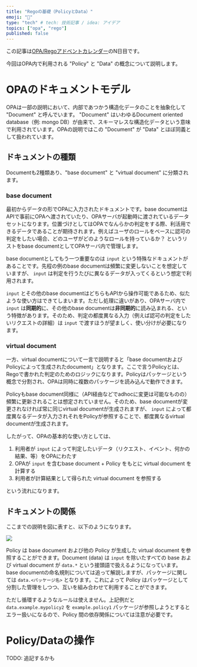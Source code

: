 ```yaml
---
title: "Regoの基礎（PolicyとData）"
emoji: "📘"
type: "tech" # tech: 技術記事 / idea: アイデア
topics: ["opa", "rego"]
published: false
---
```


この記事は[OPA/Regoアドベントカレンダー](https://adventar.org/calendars/6601)のN日目です。

今回はOPA内で利用される "Policy" と "Data" の概念について説明します。

# OPAのドキュメントモデル

OPAは一部の説明において、内部であつかう構造化データのことを抽象化して "Document" と呼んでいます。 "Document" はいわゆるDocument oriented database（例: mongo DB）が由来で、スキーマレスな構造化データという意味で利用されています。OPAの説明ではこの "Document" が "Data" とほぼ同義として扱われています。

## ドキュメントの種類

Documentも2種類あり、"base document" と "virtual document" に分類されます。

### base document

最初からデータの形でOPAに入力されたドキュメントです。base documentはAPIで事前にOPAへ渡されていたり、OPAサーバが起動時に渡されているデータセットになります。位置づけとしてはOPAでなんらかの判定をする際、利活用できるデータであることが期待されます。例えばユーザのロールをベースに認可の判定をしたい場合、どのユーザがどのようなロールを持っているか？ というリストをbase documentとしてOPAサーバ内で管理します。

base documentとしてもう一つ重要なのは `input` という特殊なドキュメントがあることです。先程の例のbase documentは頻繁に変更しないことを想定していますが、 `input` は判定を行うたびに異なるデータが入ってくるという想定で利用されます。

`input` とその他のbase documentはどちらもAPIから操作可能であるため、似たような使い方はできてしまいます。ただし処理に違いがあり、OPAサーバ内で`input` は**同期的**に、その他のbase documentは**非同期的**に読み込まれる、という特徴があります。そのため、判定の都度異なる入力（例えば認可の判定をしたいリクエストの詳細）は `input` で渡すほうが望ましく、使い分けが必要になります。

### virtual document

一方、virtual documentについて一言で説明すると「base documentおよびPolicyによって生成されたdocument」となります。ここで言うPolicyとは、Regoで書かれた判定のためのロジックになります。Policyはパッケージという概念で分割され、OPAは同時に複数のパッケージを読み込んで動作できます。

Policyもbase document同様に（API経由などでadhocに変更は可能なものの）頻繁に更新されることは想定されていません。そのため、base documentが変更されなければ常に同じvirtual documentが生成されますが、 `input` によって都度異なるデータが入力されそれをPolicyが参照することで、都度異なるvirtual documentが生成されます。

したがって、OPAの基本的な使い方としては、

1. 利用者が `input` によって判定したいデータ（リクエスト、イベント、何かの結果、等）をOPAにわたす
2. OPAが `input` を含むbase document + Policy をもとに virtual document を計算する
3. 利用者が計算結果として得られた virtual document を参照する

という流れになります。

## ドキュメントの関係

ここまでの説明を図に表すと、以下のようになります。

![](https://storage.googleapis.com/zenn-user-upload/83a6c4765942-20211128.jpg)

Policy は base document および他の Policy が生成した virtual document を参照することができます。Document (data) は `input` を除いたすべての base および virtual document が `data.*` という接頭語で扱えるようになっています。base documentの命名規則については追って解説しますが、パッケージに関しては `data.<パッケージ名>` となります。これによって Policy はパッケージとして分割した管理をしつつ、互いを組み合わせて利用することができます。

ただし循環するようなルールは使えません。上記例だと `data.example.mypolicy2` を `example.policy1` パッケージが参照しようとするとエラー扱いになるので、Policy 間の依存関係については注意が必要です。

# Policy/Dataの操作

TODO: 追記するかも